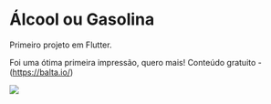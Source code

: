 # Álcool ou Gasolina

Primeiro projeto em Flutter.

Foi uma ótima primeira impressão, quero mais!
Conteúdo gratuito - (https://balta.io/)

![](name-of-giphy.gif)






